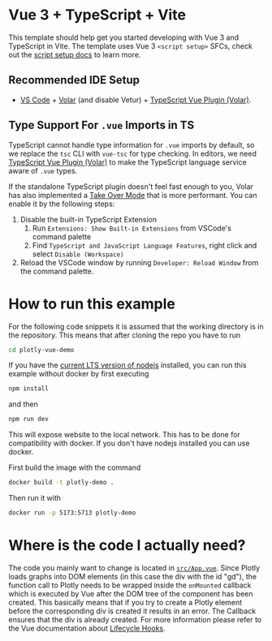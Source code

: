 # Vue 3 + TypeScript + Vite

This template should help get you started developing with Vue 3 and TypeScript in Vite. The template uses Vue 3 `<script setup>` SFCs, check out the [script setup docs](https://v3.vuejs.org/api/sfc-script-setup.html#sfc-script-setup) to learn more.

## Recommended IDE Setup

- [VS Code](https://code.visualstudio.com/) + [Volar](https://marketplace.visualstudio.com/items?itemName=Vue.volar) (and disable Vetur) + [TypeScript Vue Plugin (Volar)](https://marketplace.visualstudio.com/items?itemName=Vue.vscode-typescript-vue-plugin).

## Type Support For `.vue` Imports in TS

TypeScript cannot handle type information for `.vue` imports by default, so we replace the `tsc` CLI with `vue-tsc` for type checking. In editors, we need [TypeScript Vue Plugin (Volar)](https://marketplace.visualstudio.com/items?itemName=Vue.vscode-typescript-vue-plugin) to make the TypeScript language service aware of `.vue` types.

If the standalone TypeScript plugin doesn't feel fast enough to you, Volar has also implemented a [Take Over Mode](https://github.com/johnsoncodehk/volar/discussions/471#discussioncomment-1361669) that is more performant. You can enable it by the following steps:

1. Disable the built-in TypeScript Extension
   1. Run `Extensions: Show Built-in Extensions` from VSCode's command palette
   2. Find `TypeScript and JavaScript Language Features`, right click and select `Disable (Workspace)`
2. Reload the VSCode window by running `Developer: Reload Window` from the command palette.

# How to run this example

For the following code snippets it is assumed that the working directory is in the repository. This means that after cloning the repo you have to run

```sh
cd plotly-vue-demo
```

If you have the [current LTS version of nodejs](https://nodejs.org/en) installed, you can run this example without docker by first executing

```sh
npm install
```

and then 

```sh
npm run dev
```

This will expose website to the local network. This has to be done for compatibility with docker.
If you don't have nodejs installed you can use docker.

First build the image with the command

```sh
docker build -t plotly-demo .
```
Then run it with

```sh
docker run -p 5173:5713 plotly-demo
```

# Where is the code I actually need?

The code you mainly want to change is located in [`src/App.vue`](src/App.vue). Since Plotly loads graphs into DOM elements (in this case the div with the id "gd"), the function call to Plotly needs to be wrapped inside the `onMounted` callback which is executed by Vue after the DOM tree of the component has been created. This basically means that if you try to create a Plotly element before the corresponding div is created it results in an error. The Callback ensures that the div is already created. 
For more information please refer to the Vue documentation about [Lifecycle Hooks](https://vuejs.org/api/composition-api-lifecycle.html).
